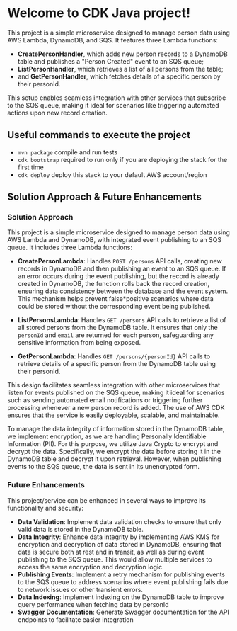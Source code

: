 # Welcome to CDK Java project!

This project is a simple microservice designed to manage person data using AWS Lambda, DynamoDB, and SQS. 
It features three Lambda functions: 
* **CreatePersonHandler**, which adds new person records to a DynamoDB table and 
publishes a "Person Created" event to an SQS queue; 
* **ListPersonHandler**, which retrieves a list of all persons from the table; 
* and **GetPersonHandler**, which fetches details of a specific person by their personId. 

This setup enables seamless integration with other services that subscribe to the SQS queue, making it ideal 
for scenarios like triggering automated actions upon new record creation.

## Useful commands to execute the project 

* `mvn package`     compile and run tests
* `cdk bootstrap`   required to run only if you are deploying the stack for the first time
* `cdk deploy`      deploy this stack to your default AWS account/region

## Solution Approach & Future Enhancements

### Solution Approach

This project is a simple microservice designed to manage person data using AWS Lambda and DynamoDB, 
with integrated event publishing to an SQS queue. It includes three Lambda functions:

* **CreatePersonLambda**: Handles `POST /persons` API calls, creating new records in DynamoDB and then publishing an 
event to an SQS queue. If an error occurs during the event publishing, but the record is already created in DynamoDB, 
the function rolls back the record creation, ensuring data consistency between the database and the event system. 
This mechanism helps prevent false*positive scenarios where data could be stored without the corresponding event 
being published.

* **ListPersonsLambda**: Handles `GET /persons` API calls to retrieve a list of all stored persons from 
the DynamoDB table. It ensures that only the `personId` and `email` are returned for each person, safeguarding any 
sensitive information from being exposed.

* **GetPersonLambda**: Handles `GET /persons/{personId}` API calls to retrieve details of a specific person from the 
DynamoDB table using their personId.

This design facilitates seamless integration with other microservices that listen for events published on the SQS queue, 
making it ideal for scenarios such as sending automated email notifications or triggering further processing whenever a 
new person record is added. The use of AWS CDK ensures that the service is easily deployable, scalable, and maintainable.

To manage the data integrity of information stored in the DynamoDB table, we implement encryption, as we are handling 
Personally Identifiable Information (PII). For this purpose, we utilize Java Crypto to encrypt and decrypt the data. 
Specifically, we encrypt the data before storing it in the DynamoDB table and decrypt it upon retrieval. 
However, when publishing events to the SQS queue, the data is sent in its unencrypted form.

### Future Enhancements

This project/service can be enhanced in several ways to improve its functionality and security:

* **Data Validation**: Implement data validation checks to ensure that only valid data is stored in the DynamoDB table.
* **Data Integrity**: Enhance data integrity by implementing AWS KMS for encryption and decryption of data stored in 
DynamoDB, ensuring that data is secure both at rest and in transit, as well as during event publishing to the SQS queue. 
This would allow multiple services to access the same encryption and decryption logic.
* **Publishing Events**: Implement a retry mechanism for publishing events to the SQS queue to address scenarios where 
event publishing fails due to network issues or other transient errors.
* **Data Indexing**: Implement indexing on the DynamoDB table to improve query performance when fetching data 
by personId
* **Swagger Documentation**: Generate Swagger documentation for the API endpoints to facilitate easier integration
